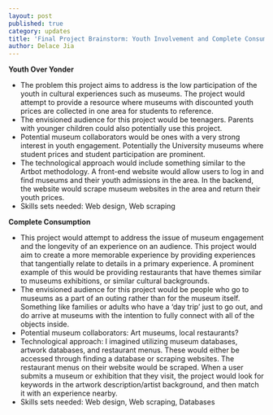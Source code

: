 ```yaml
---
layout: post
published: true
category: updates
title: 'Final Project Brainstorm: Youth Involvement and Complete Consumption'
author: Delace Jia
---
```

**Youth Over Yonder**
- The problem this project aims to address is the low participation of the youth in cultural experiences such as museums. The project would attempt to provide a resource where museums with discounted youth prices are collected in one area for students to reference.
- The envisioned audience for this project would be teenagers. Parents with younger children could also potentially use this project. 
- Potential museum collaborators would be ones with a very strong interest in youth engagement. Potentially the University museums where student prices and student participation are prominent. 
- The technological approach would include something similar to the Artbot methodology. A front-end website would allow users to log in and find museums and their youth admissions in the area. In the backend, the website would scrape museum websites in the area and return their youth prices. 
- Skills sets needed: Web design, Web scraping

**Complete Consumption**
- This project would attempt to address the issue of museum engagement and the longevity of an experience on an audience. This project would aim to create a more memorable experience by providing experiences that tangentially relate to details in a primary experience. A prominent example of this would be providing restaurants that have themes similar to museums exhibitions, or similar cultural backgrounds. 
- The envisioned audience for this project would be people who go to museums as a part of an outing rather than for the museum itself. Something like families or adults who have a ‘day trip’ just to go out, and do arrive at museums with the intention to fully connect with all of the objects inside. 
- Potential museum collaborators: Art museums, local restaurants?
- Technological approach: I imagined utilizing museum databases, artwork databases, and restaurant menus. These would either be accessed through finding a database or scraping websites. The restaurant menus on their website would be scraped. When a user submits a museum or exhibition that they visit, the project would look for keywords in the artwork description/artist background, and then match it with an experience nearby. 
- Skills sets needed: Web design, Web scraping, Databases